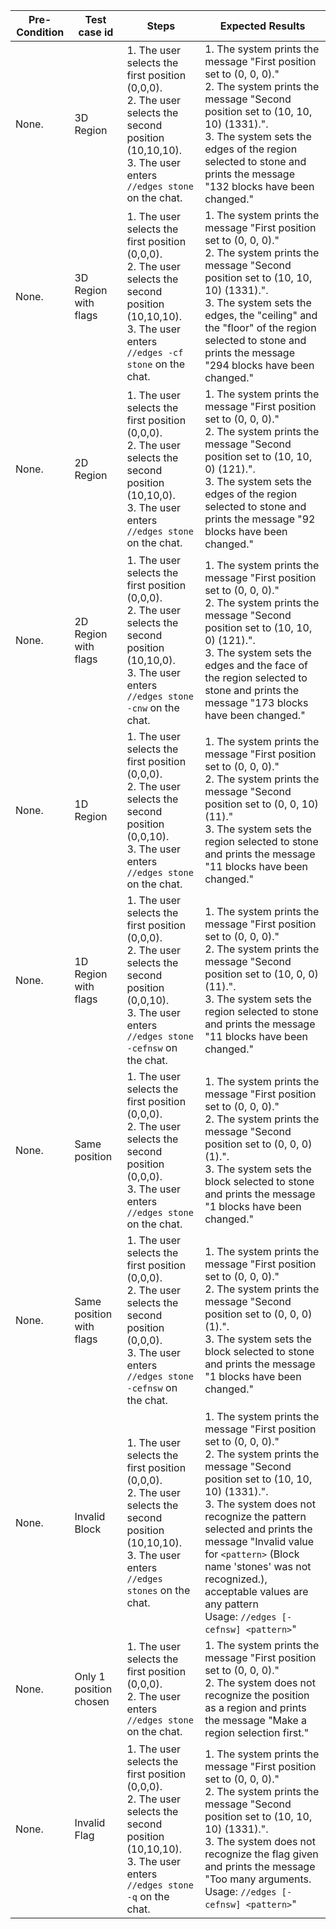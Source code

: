
| Pre-Condition | Test case id             | Steps                                                                                                                                                               | Expected Results                                                                                                                                                                                                                                                                                                                                                                                |
|---------------|--------------------------|---------------------------------------------------------------------------------------------------------------------------------------------------------------------|-------------------------------------------------------------------------------------------------------------------------------------------------------------------------------------------------------------------------------------------------------------------------------------------------------------------------------------------------------------------------------------------------|
| None.         | 3D Region                | 1. The user selects the first position (0,0,0).<br>2. The user selects the second position (10,10,10).<br>3. The user enters ``//edges stone`` on the chat.<br>     | 1. The system prints the message "First position set to (0, 0, 0)."<br>2. The system prints the message "Second position set to (10, 10, 10) (1331).".<br>3. The system sets the edges of the region selected to stone and prints the message "132 blocks have been changed."                                                                                                                   |
| None.         | 3D Region with flags     | 1. The user selects the first position (0,0,0).<br>2. The user selects the second position (10,10,10).<br>3. The user enters ``//edges -cf stone`` on the chat.<br> | 1. The system prints the message "First position set to (0, 0, 0)."<br>2. The system prints the message "Second position set to (10, 10, 10) (1331).".<br>3. The system sets the edges, the "ceiling" and the "floor" of the region selected to stone and prints the message "294 blocks have been changed."                                                                                    |
| None.         | 2D Region                | 1. The user selects the first position (0,0,0).<br>2. The user selects the second position (10,10,0).<br>3. The user enters ``//edges stone`` on the chat.<br>      | 1. The system prints the message "First position set to (0, 0, 0)."<br>2. The system prints the message "Second position set to (10, 10, 0) (121).".<br>3. The system sets the edges of the region selected to stone and prints the message "92 blocks have been changed."                                                                                                                      |
| None.         | 2D Region with flags     | 1. The user selects the first position (0,0,0).<br>2. The user selects the second position (10,10,0).<br>3. The user enters ``//edges stone -cnw`` on the chat.     | 1. The system prints the message "First position set to (0, 0, 0)."<br>2. The system prints the message "Second position set to (10, 10, 0) (121).".<br>3. The system sets the edges and the face of the region selected to stone and prints the message "173 blocks have been changed."                                                                                                        |
| None.         | 1D Region                | 1. The user selects the first position (0,0,0).<br>2. The user selects the second position (0,0,10).<br>3. The user enters ``//edges stone`` on the chat.           | 1. The system prints the message "First position set to (0, 0, 0)."<br>2. The system prints the message "Second position set to (0, 0, 10) (11)."<br>3. The system sets the region selected to stone and prints the message "11 blocks have been changed."                                                                                                                                      |
| None.         | 1D Region with flags     | 1. The user selects the first position (0,0,0).<br>2. The user selects the second position (0,0,10).<br>3. The user enters ``//edges stone -cefnsw`` on the chat.   | 1. The system prints the message "First position set to (0, 0, 0)."<br>2. The system prints the message "Second position set to (10, 0, 0) (11).".<br>3. The system sets the region selected to stone and prints the message "11 blocks have been changed."                                                                                                                                     |
| None.         | Same position            | 1. The user selects the first position (0,0,0).<br>2. The user selects the second position (0,0,0).<br>3. The user enters ``//edges stone`` on the chat.<br>        | 1. The system prints the message "First position set to (0, 0, 0)."<br>2. The system prints the message "Second position set to (0, 0, 0) (1).".<br>3. The system sets the block selected to stone and prints the message "1 blocks have been changed."                                                                                                                                         |
| None.         | Same position with flags | 1. The user selects the first position (0,0,0).<br>2. The user selects the second position (0,0,0).<br>3. The user enters ``//edges stone -cefnsw`` on the chat.    | 1. The system prints the message "First position set to (0, 0, 0)."<br>2. The system prints the message "Second position set to (0, 0, 0) (1).".<br>3. The system sets the block selected to stone and prints the message "1 blocks have been changed."                                                                                                                                         |
| None.         | Invalid Block            | 1. The user selects the first position (0,0,0).<br>2. The user selects the second position (10,10,10).<br>3. The user enters ``//edges stones`` on the chat.<br>    | 1. The system prints the message "First position set to (0, 0, 0)."<br>2. The system prints the message "Second position set to (10, 10, 10) (1331).".<br>3. The system does not recognize the pattern selected and prints the message "Invalid value for ``<pattern>`` (Block name 'stones' was not recognized.), acceptable values are any pattern<br>Usage: ``//edges [-cefnsw] <pattern>``" |
| None.         | Only 1 position chosen   | 1. The user selects the first position (0,0,0).<br>2. The user enters ``//edges stone`` on the chat.<br>                                                            | 1. The system prints the message "First position set to (0, 0, 0)."<br>2. The system does not recognize the position as a region and prints the message "Make a region selection first."                                                                                                                                                                                                        |
| None.         | Invalid Flag             | 1. The user selects the first position (0,0,0).<br>2. The user selects the second position (10,10,10).<br>3. The user enters ``//edges stone -q`` on the chat.      | 1. The system prints the message "First position set to (0, 0, 0)."<br>2. The system prints the message "Second position set to (10, 10, 10) (1331).".<br>3. The system does not recognize the flag given and prints the message "Too many arguments.<br>Usage: ``//edges [-cefnsw] <pattern>``"                                                                                                |


